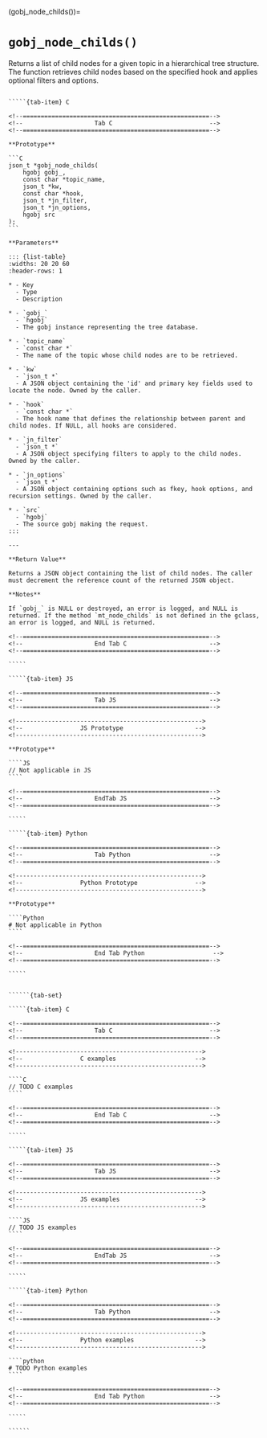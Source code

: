 <!-- ============================================================== -->
(gobj_node_childs())=
# `gobj_node_childs()`
<!-- ============================================================== -->

Returns a list of child nodes for a given topic in a hierarchical tree structure. The function retrieves child nodes based on the specified hook and applies optional filters and options.

<!------------------------------------------------------------>
<!--                    Prototypes                          -->
<!------------------------------------------------------------>

``````{tab-set}

`````{tab-item} C

<!--====================================================-->
<!--                    Tab C                           -->
<!--====================================================-->

**Prototype**

```C
json_t *gobj_node_childs(
    hgobj gobj_,
    const char *topic_name,
    json_t *kw,
    const char *hook,
    json_t *jn_filter,
    json_t *jn_options,
    hgobj src
);
```

**Parameters**

::: {list-table}
:widths: 20 20 60
:header-rows: 1

* - Key
  - Type
  - Description

* - `gobj_`
  - `hgobj`
  - The gobj instance representing the tree database.

* - `topic_name`
  - `const char *`
  - The name of the topic whose child nodes are to be retrieved.

* - `kw`
  - `json_t *`
  - A JSON object containing the 'id' and primary key fields used to locate the node. Owned by the caller.

* - `hook`
  - `const char *`
  - The hook name that defines the relationship between parent and child nodes. If NULL, all hooks are considered.

* - `jn_filter`
  - `json_t *`
  - A JSON object specifying filters to apply to the child nodes. Owned by the caller.

* - `jn_options`
  - `json_t *`
  - A JSON object containing options such as fkey, hook options, and recursion settings. Owned by the caller.

* - `src`
  - `hgobj`
  - The source gobj making the request.
:::

---

**Return Value**

Returns a JSON object containing the list of child nodes. The caller must decrement the reference count of the returned JSON object.

**Notes**

If `gobj_` is NULL or destroyed, an error is logged, and NULL is returned. If the method `mt_node_childs` is not defined in the gclass, an error is logged, and NULL is returned.

<!--====================================================-->
<!--                    End Tab C                       -->
<!--====================================================-->

`````

`````{tab-item} JS

<!--====================================================-->
<!--                    Tab JS                          -->
<!--====================================================-->

<!---------------------------------------------------->
<!--                JS Prototype                    -->
<!---------------------------------------------------->

**Prototype**

````JS
// Not applicable in JS
````

<!--====================================================-->
<!--                    EndTab JS                       -->
<!--====================================================-->

`````

`````{tab-item} Python

<!--====================================================-->
<!--                    Tab Python                      -->
<!--====================================================-->

<!---------------------------------------------------->
<!--                Python Prototype                -->
<!---------------------------------------------------->

**Prototype**

````Python
# Not applicable in Python
````

<!--====================================================-->
<!--                    End Tab Python                   -->
<!--====================================================-->

`````

``````

<!------------------------------------------------------------>
<!--                    Examples                            -->
<!------------------------------------------------------------>

```````{dropdown} Examples

``````{tab-set}

`````{tab-item} C

<!--====================================================-->
<!--                    Tab C                           -->
<!--====================================================-->

<!---------------------------------------------------->
<!--                C examples                      -->
<!---------------------------------------------------->

````C
// TODO C examples
````

<!--====================================================-->
<!--                    End Tab C                       -->
<!--====================================================-->

`````

`````{tab-item} JS

<!--====================================================-->
<!--                    Tab JS                          -->
<!--====================================================-->

<!---------------------------------------------------->
<!--                JS examples                     -->
<!---------------------------------------------------->

````JS
// TODO JS examples
````

<!--====================================================-->
<!--                    EndTab JS                       -->
<!--====================================================-->

`````

`````{tab-item} Python

<!--====================================================-->
<!--                    Tab Python                      -->
<!--====================================================-->

<!---------------------------------------------------->
<!--                Python examples                 -->
<!---------------------------------------------------->

````python
# TODO Python examples
````

<!--====================================================-->
<!--                    End Tab Python                  -->
<!--====================================================-->

`````

``````

```````
